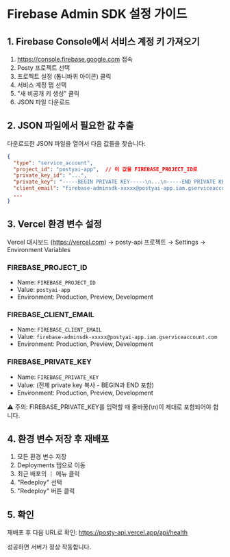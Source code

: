 # Firebase Admin SDK 설정 가이드

## 1. Firebase Console에서 서비스 계정 키 가져오기

1. https://console.firebase.google.com 접속
2. Posty 프로젝트 선택
3. 프로젝트 설정 (톱니바퀴 아이콘) 클릭
4. 서비스 계정 탭 선택
5. "새 비공개 키 생성" 클릭
6. JSON 파일 다운로드

## 2. JSON 파일에서 필요한 값 추출

다운로드한 JSON 파일을 열어서 다음 값들을 찾습니다:

```json
{
  "type": "service_account",
  "project_id": "postyai-app",  // 이 값을 FIREBASE_PROJECT_ID로
  "private_key_id": "...",
  "private_key": "-----BEGIN PRIVATE KEY-----\n...\n-----END PRIVATE KEY-----\n",  // 이 값을 FIREBASE_PRIVATE_KEY로
  "client_email": "firebase-adminsdk-xxxxx@postyai-app.iam.gserviceaccount.com",  // 이 값을 FIREBASE_CLIENT_EMAIL로
  ...
}
```

## 3. Vercel 환경 변수 설정

Vercel 대시보드 (https://vercel.com) → posty-api 프로젝트 → Settings → Environment Variables

### FIREBASE_PROJECT_ID
- Name: `FIREBASE_PROJECT_ID`
- Value: `postyai-app`
- Environment: Production, Preview, Development

### FIREBASE_CLIENT_EMAIL
- Name: `FIREBASE_CLIENT_EMAIL`
- Value: `firebase-adminsdk-xxxxx@postyai-app.iam.gserviceaccount.com`
- Environment: Production, Preview, Development

### FIREBASE_PRIVATE_KEY
- Name: `FIREBASE_PRIVATE_KEY`
- Value: (전체 private key 복사 - BEGIN과 END 포함)
- Environment: Production, Preview, Development

⚠️ 주의: FIREBASE_PRIVATE_KEY를 입력할 때 줄바꿈(\n)이 제대로 포함되어야 합니다.

## 4. 환경 변수 저장 후 재배포

1. 모든 환경 변수 저장
2. Deployments 탭으로 이동
3. 최근 배포의 ⋮ 메뉴 클릭
4. "Redeploy" 선택
5. "Redeploy" 버튼 클릭

## 5. 확인

재배포 후 다음 URL로 확인:
https://posty-api.vercel.app/api/health

성공하면 서버가 정상 작동합니다.
